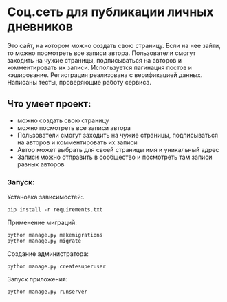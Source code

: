 # Соц.сеть для публикации личных дневников
Это сайт, на котором можно создать свою страницу. Если на нее зайти, то можно посмотреть все записи автора.
Пользователи смогут заходить на чужие страницы, подписываться на авторов и комментировать их записи.
Используется пагинация постов и кэширование. Регистрация реализована с верификацией данных. Написаны тесты, проверяющие работу сервиса.

## Что умеет проект:
- можно создать свою страницу
- можно посмотреть все записи автора
- Пользователи смогут заходить на чужие страницы, подписываться на авторов и комментировать их записи
- Автор может выбрать для своей страницы имя и уникальный адрес
- Записи можно отправить в сообщество и посмотреть там записи разных авторов

### Запуск:

Установка зависимостей:.
```
pip install -r requirements.txt
```
Применение миграций:
```
python manage.py makemigrations
python manage.py migrate
```
Создание администратора:
```
python manage.py createsuperuser
```
Запуск приложения:
```
python manage.py runserver
```
